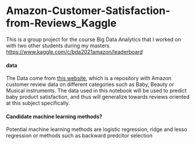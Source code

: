 # Amazon-Customer-Satisfaction-from-Reviews_Kaggle
This is a group project for the course Big Data Analytics that I worked on with two other students during my masters.
https://www.kaggle.com/c/bda2021amazon/leaderboard

#### data
The Data come from [this website](http://jmcauley.ucsd.edu/data/amazon/), which is a repository with Amazon customer review data on different categories such as Baby, Beauty or Musical instruments. The data used in this notebook will be used to predict baby product satisfaction, and thus will generalize towards reviews oriented at this subject specifically.

#### Candidate machine learning methods?
Potential machine learning methods are logistic regression, ridge and lesso regression or methods such as backward predcitor selection
